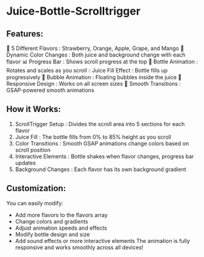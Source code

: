 ﻿# Juice-Bottle-Scrolltrigger
## Features:
🍓 5 Different Flavors : Strawberry, Orange, Apple, Grape, and Mango
🎨 Dynamic Color Changes : Both juice and background change with each flavor
📊 Progress Bar : Shows scroll progress at the top
🔄 Bottle Animation : Rotates and scales as you scroll
💧 Juice Fill Effect : Bottle fills up progressively
🫧 Bubble Animation : Floating bubbles inside the juice
📱 Responsive Design : Works on all screen sizes
🎯 Smooth Transitions : GSAP-powered smooth animations

## How it Works:
1. ScrollTrigger Setup : Divides the scroll area into 5 sections for each flavor
2. Juice Fill : The bottle fills from 0% to 85% height as you scroll
3. Color Transitions : Smooth GSAP animations change colors based on scroll position
4. Interactive Elements : Bottle shakes when flavor changes, progress bar updates
5. Background Changes : Each flavor has its own background gradient
## Customization:
You can easily modify:

- Add more flavors to the flavors array
- Change colors and gradients
- Adjust animation speeds and effects
- Modify bottle design and size
- Add sound effects or more interactive elements
The animation is fully responsive and works smoothly across all devices!
